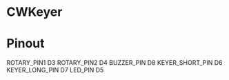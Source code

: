 # CWKeyer

Pinout
======

ROTARY_PIN1 D3
ROTARY_PIN2 D4
BUZZER_PIN D8
KEYER_SHORT_PIN D6
KEYER_LONG_PIN D7
LED_PIN D5

